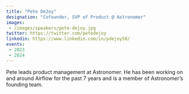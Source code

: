 ```yaml
---
title: "Pete DeJoy"
designation: "Cofounder, SVP of Product @ Astronomer"
images:
 - /images/speakers/pete-dejoy.jpg
twitter: https://twitter.com/petedejoy
linkedin: https://www.linkedin.com/in/pdejoy58/
events:
 - 2023
 - 2024
---
```


Pete leads product management at Astronomer. He has been working on and around Airflow for the past 7 years and is a member of Astronomer’s founding team.